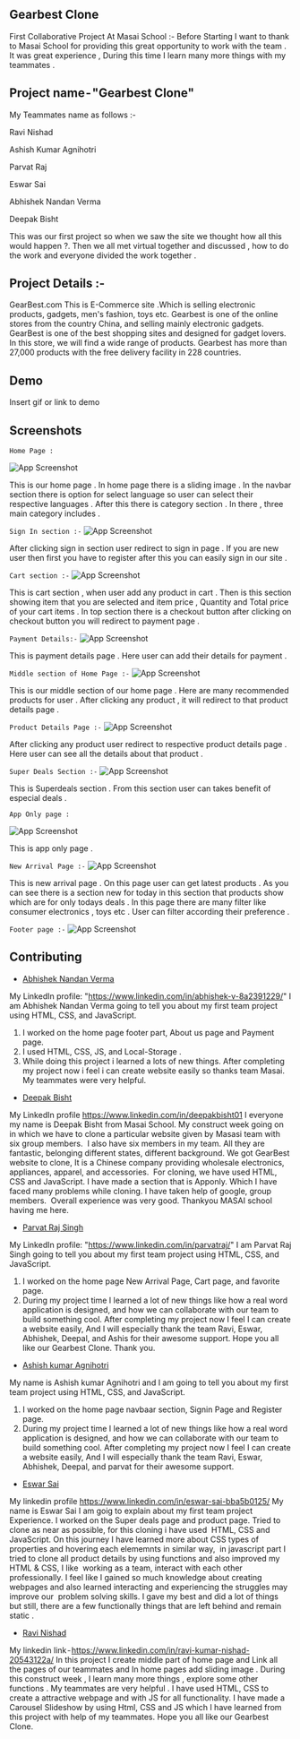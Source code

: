 
## Gearbest Clone
First Collaborative Project At Masai School :-
Before Starting I want to thank to Masai School for providing this great opportunity to work with the team . It was great experience , During this time I learn many more things with my teammates .


## Project name - "Gearbest Clone"
My Teammates name as follows :-

Ravi Nishad

Ashish Kumar Agnihotri

Parvat Raj

Eswar Sai

Abhishek Nandan Verma

Deepak Bisht

This was our first project so when we saw the site we thought how all this would happen ?.
Then we all met virtual together and discussed , how to do the work and everyone divided the work together .
## Project Details :-

GearBest.com
This is E-Commerce site .Which is selling electronic products, gadgets, men's fashion, toys etc.
Gearbest is one of the online stores from the country China, and selling mainly electronic gadgets. GearBest is one of the best shopping sites and designed for gadget lovers. In this store, we will find a wide range of products. Gearbest has more than 27,000 products with the free delivery facility in 228 countries.

## Demo

Insert gif or link to demo


## Screenshots

`Home Page :`

![App Screenshot](https://cdn-images-1.medium.com/max/1000/1*WT9-k3Of41tCyjGCa4H3SQ.png)

This is our home page . In home page there is a sliding image . In the navbar section there is option for select language so user can select their respective languages . After this there is category section . In there , three main category includes .

`Sign In section :-`
![App Screenshot](https://cdn-images-1.medium.com/max/1000/1*PxADm7e95vi5cBbgOyUrWQ.png)

After clicking sign in section user redirect to sign in page . If you are new user then first you have to register after this you can easily sign in our site .

`Cart section :-`
![App Screenshot](https://cdn-images-1.medium.com/max/1000/1*tknD_iLm73iGlvqx7W0l9A.png)

This is cart section , when user add any product in cart . Then is this section showing item that you are selected and item price , Quantity and Total price of your cart items .
In top section there is a checkout button after clicking on checkout button you will redirect to payment page .

`Payment Details:-`
![App Screenshot](https://cdn-images-1.medium.com/max/1000/1*13grpLCt-qjpQrX0UK7g0w.png)

This is payment
 details page . Here user can add their details for payment .

`Middle section of Home Page :-`
![App Screenshot](https://cdn-images-1.medium.com/max/1000/1*13grpLCt-qjpQrX0UK7g0w.png)

This is our middle section of our home page . Here are many recommended products for user . After clicking any product , it will redirect to that product details page .

`Product Details Page :-`
![App Screenshot](https://cdn-images-1.medium.com/max/1000/1*MpabvPosTvdsPokWni98Eg.png)

After clicking any product user redirect to respective product details page . Here user can see all the details about that product .

`Super Deals Section :-`
![App Screenshot](https://cdn-images-1.medium.com/max/1000/1*TvtEodic8xU-OXk_xrV6-g.png)

This is Superdeals section . From this section user can takes benefit of especial deals .

`App Only page : `

![App Screenshot](https://miro.medium.com/max/875/1*sAUMJAevKyYZtY-4CSMkUA.png)

This is app only page .

`New Arrival Page :-`
![App Screenshot](https://cdn-images-1.medium.com/max/1000/1*Pn9yvVc2-Hw9etvGlMQihg.png)

This is new arrival page . On this page user can get latest products .
As you can see there is a section new for today in this section that products show which are for only todays deals .
In this page there are many filter like consumer electronics , toys etc . User can filter according their preference .


`Footer page :-`
![App Screenshot](https://cdn-images-1.medium.com/max/1000/1*-7fEya2Zm06BBTLdfGZ0GA.png)






## Contributing

-  [Abhishek Nandan Verma](https://github.com/AbhiNVerma) 

My LinkedIn profile: "https://www.linkedin.com/in/abhishek-v-8a2391229/"
I am Abhishek Nandan Verma going to tell you about my first team project using HTML, CSS, and JavaScript.
1. I worked on the home page footer part, About us page and Payment page.
2. I used HTML, CSS, JS, and Local-Storage . 
3. While doing this project i learned a lots of new things.
After completing my project now i feel i can create website easily so thanks team Masai.
My teammates were very helpful.


- [Deepak Bisht](https://github.com/deepak65190)

My LinkedIn profile
https://www.linkedin.com/in/deepakbisht01
I everyone my name is Deepak Bisht from Masai School. My construct week going on in which we have to clone a particular website given by Masasi team with six group members. 
I also have six members in my team. All they are fantastic, belonging different states, different background.
We got GearBest website to clone, It is a Chinese company providing wholesale electronics, appliances, apparel, and accessories. 
For cloning, we have used HTML, CSS and JavaScript. I have made a section that is Apponly. Which I have faced many problems while cloning. I have taken help of google, group members. 
Overall experience was very good.
Thankyou MASAI school having me here.

- [Parvat Raj Singh](https://github.com/parvatraj2)

My LinkedIn profile: "https://www.linkedin.com/in/parvatraj/"
I am Parvat Raj Singh going to tell you about my first team project using HTML, CSS, and JavaScript.
1. I worked on the home page New Arrival Page, Cart page, and favorite page.
2. During my project time I learned a lot of new things like how a real word application is designed, and how we can collaborate with our team to build something cool.
After completing my project now I feel I can create a website easily, And I will especially thank the team Ravi, Eswar, Abhishek, Deepal, and Ashis for their awesome support.
Hope you all like our Gearbest Clone.
Thank you.

- [Ashish kumar Agnihotri](https://github.com/AshishAgnihotri96)

My name is Ashish kumar Agnihotri and I am going to tell you about my first team project using HTML, CSS, and JavaScript.
1. I worked on the home page navbaar section, Signin Page and Register page.
2. During my project time I learned a lot of new things like how a real word application is designed, and how we can collaborate with our team to build something cool.
After completing my project now I feel I can create a website easily, And I will especially thank the team Ravi, Eswar, Abhishek, Deepal, and parvat for their awesome support.


- [Eswar Sai](https://github.com/EswarSai19)

My linkedin profile https://www.linkedin.com/in/eswar-sai-bba5b0125/
My name is Eswar Sai I am goig to explain about my first team project Experience.
I worked on the Super deals page and product page. Tried to clone as near as possible, for this cloning i have used 
HTML, CSS and JavaScript.
On this journey I have learned more about CSS types of properties and hovering each elememnts in similar way, 
in javascript part I tried to clone all product details by using functions and also improved my HTML & CSS, I like 
working as a team, interact with each other professionally.
I feel like I gained so much knowledge about creating webpages and also learned interacting and experiencing the struggles may improve our 
problem solving skills. I gave my best and did a lot of things but still, there are a few functionally things that are left behind and remain static .


- [Ravi Nishad](https://github.com/ravinishadcoder)

My linkedin link - https://www.linkedin.com/in/ravi-kumar-nishad-20543122a/
In this project I create middle part of home page and Link all the pages of our teammates and In home pages add sliding image .
During this construct week , I learn many more things , explore some other functions . My teammates are very helpful .
I have used HTML, CSS to create a attractive webpage and with JS for all functionality.
I have made a Carousel Slideshow by using Html, CSS and JS which I have learned from this project with help of my teammates.
Hope you all like our Gearbest Clone.

